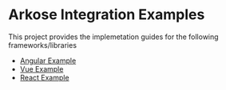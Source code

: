 # Arkose Integration Examples
This project provides the implemetation guides for the following frameworks/libraries

- [Angular Example](https://github.com/ArkoseLabs/arkose-examples/tree/main/angular-example)
- [Vue Example](https://github.com/ArkoseLabs/arkose-examples/tree/main/vue-example)
- [React Example](https://github.com/ArkoseLabs/arkose-examples/tree/main/react-example)
